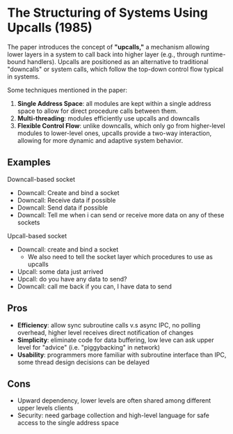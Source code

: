 # The Structuring of Systems Using Upcalls (1985)
The paper introduces the concept of **"upcalls,"** a mechanism allowing lower layers in a system to call back into higher layer (e.g., through runtime-bound handlers). Upcalls are positioned as an alternative to traditional "downcalls" or system calls, which follow the top-down control flow typical in systems.

Some techniques mentioned in the paper: 
1. **Single Address Space**: all modules are kept within a single address space to allow for direct procedure calls between them.
2. **Multi-threading**: modules efficiently use upcalls and downcalls
3. **Flexible Control Flow**: unlike downcalls, which only go from higher-level modules to lower-level ones, upcalls provide a two-way interaction, allowing for more dynamic and adaptive system behavior.

## Examples
Downcall-based socket 

- Downcall: Create and bind a socket
- Downcall: Receive data if possible
- Downcall: Send data if possible
- Downcall: Tell me when i can send or receive more data on any of these sockets

Upcall-based socket 

- Downcall: create and bind a socket
    - We also need to tell the socket layer which procedures to use as upcalls
- Upcall: some data just arrived
- Upcall: do you have any data to send?
- Downcall: call me back if you can, I have data to send

## Pros
* **Efficiency**: allow sync subroutine calls v.s async IPC, no polling overhead, higher level receives direct notification of changes 
* **Simplicity**: eliminate code for data buffering, low leve can ask upper level for "advice" (i.e. "piggybacking" in network) 
* **Usability**: programmers more familiar with subroutine interface than IPC, some thread design decisions can be delayed

## Cons
* Upward dependency, lower levels are often shared among different upper levels clients
* Security: need garbage collection and high-level language for safe access to the single address space 
